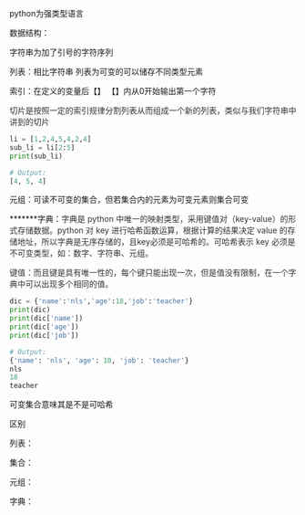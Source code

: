 python为强类型语言

数据结构：

字符串为加了引号的字符序列

列表：相比字符串 列表为可变的可以储存不同类型元素

索引：在定义的变量后【】 【】内从0开始输出第一个字符

<font style="color:rgb(51, 51, 51);">切片是按照一定的索引规律分割列表从而组成一个新的列表，类似与我们字符串中讲到的切片</font>

```python
li = [1,2,4,5,4,2,4]
sub_li = li[2:5]
print(sub_li)

# Output:
[4, 5, 4]
```

元组：可读不可变的集合，但若集合内的元素为可变元素则集合可变

*******字典：<font style="color:rgb(51, 51, 51);">字典是 python 中唯一的映射类型，采用键值对（key-value）的形式存储数据。python 对 key 进行哈希函数运算，根据计算的结果决定 value 的存储地址，所以字典是无序存储的，且key必须是可哈希的。可哈希表示 key 必须是不可变类型，如：数字、字符串、元组。</font>

<font style="color:rgb(51, 51, 51);">键值：而且键是具有唯一性的，每个键只能出现一次，但是值没有限制，在一个字典中可以出现多个相同的值。</font>

```python
dic = {'name':'nls','age':18,'job':'teacher'}
print(dic)
print(dic['name'])
print(dic['age'])
print(dic['job'])

# Output:
{'name': 'nls', 'age': 18, 'job': 'teacher'}
nls
18
teacher
```

可变集合意味其是不是可哈希









区别

列表：

集合：

元组：

字典：



